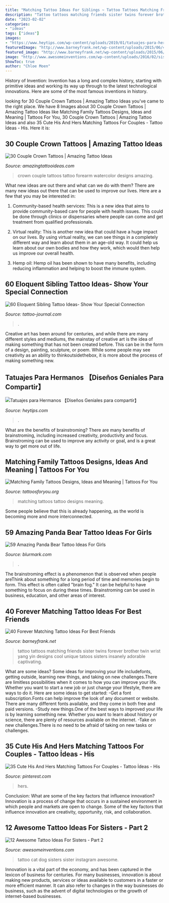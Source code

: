 ```yaml
---
title: "Matching Tattoo Ideas For Siblings ~ Tattoo Tattoos Matching Friends Sister Twins Forever Brother Twin Wrist Yang Yin Designs Cool Unique Tatoos Sisters Insanely Adorable Captivating"
description: "Tattoo tattoos matching friends sister twins forever brother twin wrist yang yin designs cool unique tatoos sisters insanely adorable captivating"
date: "2023-02-02"
categories:
- "ideas"
tags: ["ideas"]
images:
- "https://www.heytips.com/wp-content/uploads/2019/01/tatuajes-para-hermanos-unisex-2.jpg"
featuredImage: "http://www.barneyfrank.net/wp-content/uploads/2015/06/40-Forever-Matching-Tattoo-Ideas-For-Best-Friends-7.jpg"
featured_image: "http://www.barneyfrank.net/wp-content/uploads/2015/06/40-Forever-Matching-Tattoo-Ideas-For-Best-Friends-7.jpg"
image: "http://www.awesomeinventions.com/wp-content/uploads/2016/02/sister-tattoo-ideas-cat-dog.jpg"
ShowToc: true
author: "Chloe Moen"
---
```



History of Invention:
Invention has a long and complex history, starting with primitive ideas and working its way up through to the latest technological innovations. Here are some of the most famous inventions in history.

	

		
looking for 30 Couple Crown Tattoos | Amazing Tattoo Ideas you've came to the right place. We have 8 Images about 30 Couple Crown Tattoos | Amazing Tattoo Ideas like Matching Family Tattoos Designs, Ideas and Meaning | Tattoos For You, 30 Couple Crown Tattoos | Amazing Tattoo Ideas and also 35 Cute His And Hers Matching Tattoos For Couples - Tattoo İdeas - His. Here it is:
		
    
## 30 Couple Crown Tattoos | Amazing Tattoo Ideas

<img loading=lazy src="https://amazingtattooideas.com/wp-content/uploads/2016/11/Watercolor-Couple-Crown-Forearm-Tattoos.jpg" onerror="this.onerror=null;this.src='https://tse1.mm.bing.net/th?id=OIP.tgrlNjJbYv5fJ1AzqbE0QgHaJ4&amp;pid=15.1';" alt="30 Couple Crown Tattoos | Amazing Tattoo Ideas">

_Source: amazingtattooideas.com_

>crown couple tattoos tattoo forearm watercolor designs amazing. 

	

What new ideas are out there and what can we do with them?
There are many new ideas out there that can be used to improve our lives. Here are a few that you may be interested in:
1. Community-based health services: This is a new idea that aims to provide community-based care for people with health issues. This could be done through clinics or dispensaries where people can come and get treatment from qualified professionals.

2. Virtual reality: This is another new idea that could have a huge impact on our lives. By using virtual reality, we can see things in a completely different way and learn about them in an age-old way. It could help us learn about our own bodies and how they work, which would then help us improve our overall health.

3. Hemp oil: Hemp oil has been shown to have many benefits, including reducing inflammation and helping to boost the immune system.

    
## 60 Eloquent Sibling Tattoo Ideas- Show Your Special Connection

<img loading=lazy src="https://tattoo-journal.com/wp-content/uploads/2016/09/sibling-tattoo54.jpg" onerror="this.onerror=null;this.src='https://tse3.mm.bing.net/th?id=OIP.warNbPXxBbRHZeydA92X0AHaHa&amp;pid=15.1';" alt="60 Eloquent Sibling Tattoo Ideas- Show Your Special Connection">

_Source: tattoo-journal.com_

>. 

	

Creative art has been around for centuries, and while there are many different styles and mediums, the mainstay of creative art is the idea of making something that has not been created before. This can be in the form of a design, painting, sculpture, or poem. While some people may see creativity as an ability to thinkoutsidethebox, it is more about the process of making something new.

    
## Tatuajes Para Hermanos 【Diseños Geniales Para Compartir】

<img loading=lazy src="https://www.heytips.com/wp-content/uploads/2019/01/tatuajes-para-hermanos-unisex-2.jpg" onerror="this.onerror=null;this.src='https://tse2.mm.bing.net/th?id=OIP.TAb_XzR_o-ZNxXWfAMG8LAHaNV&amp;pid=15.1';" alt="Tatuajes para Hermanos 【Diseños Geniales para compartir】">

_Source: heytips.com_

>. 

	

What are the benefits of brainstroming?
There are many benefits of brainstroming, including increased creativity, productivity and focus. Brainstroming can be used to improve any activity or goal, and is a great way to get more out of life.

    
## Matching Family Tattoos Designs, Ideas And Meaning | Tattoos For You

<img loading=lazy src="https://www.tattoosforyou.org/wp-content/uploads/2017/11/Matching-Family-Tattoo-Ideas-300x298.jpg" onerror="this.onerror=null;this.src='https://tse2.mm.bing.net/th?id=OIP.gjEECqU2-zwmDn2OseeE-AAAAA&amp;pid=15.1';" alt="Matching Family Tattoos Designs, Ideas and Meaning | Tattoos For You">

_Source: tattoosforyou.org_

>matching tattoos tattoo designs meaning. 

	

Some people believe that this is already happening, as the world is becoming more and more interconnected. 

    
## 59 Amazing Panda Bear Tattoo Ideas For Girls

<img loading=lazy src="https://www.blurmark.com/wp-content/uploads/2017/04/Panda-Bear-On-Tree-1024x1024.jpg" onerror="this.onerror=null;this.src='https://tse2.mm.bing.net/th?id=OIP.-iLtA1N_BRTj6lQUPbkopQHaHa&amp;pid=15.1';" alt="59 Amazing Panda Bear Tattoo Ideas For Girls">

_Source: blurmark.com_

>. 

	

The brainstroming effect is a phenomenon that is observed when people areThink about something for a long period of time and memories begin to form. This effect is often called "brain fog." It can be helpful to have something to focus on during these times. Brainstroming can be used in business, education, and other areas of interest.

    
## 40 Forever Matching Tattoo Ideas For Best Friends

<img loading=lazy src="http://www.barneyfrank.net/wp-content/uploads/2015/06/40-Forever-Matching-Tattoo-Ideas-For-Best-Friends-7.jpg" onerror="this.onerror=null;this.src='https://tse2.mm.bing.net/th?id=OIP.ft_a9UrpP89CZtCjNfc_8gHaJ4&amp;pid=15.1';" alt="40 Forever Matching Tattoo Ideas For Best Friends">

_Source: barneyfrank.net_

>tattoo tattoos matching friends sister twins forever brother twin wrist yang yin designs cool unique tatoos sisters insanely adorable captivating. 

	

What are some ideas?
Some ideas for improving your life includefonts, getting outside, learning new things, and taking on new challenges.There are limitless possibilities when it comes to how you can improve your life. Whether you want to start a new job or just change your lifestyle, there are ways to do it. Here are some ideas to get started: 
-Get a font subscription.Fonts can help improve the look of any document or website. There are many different fonts available, and they come in both free and paid versions. 
-Study new things.One of the best ways to improved your life is by learning something new. Whether you want to learn about history or science, there are plenty of resources available on the internet. 
-Take on new challenges.There is no need to be afraid of taking on new tasks or challenges.

    
## 35 Cute His And Hers Matching Tattoos For Couples - Tattoo İdeas - His

<img loading=lazy src="https://i.pinimg.com/736x/2d/e9/2d/2de92d4264a6679f1046dd179ceb9436.jpg" onerror="this.onerror=null;this.src='https://tse3.mm.bing.net/th?id=OIP.IcDxwdBAmmQVXGSuTMLxaAHaQJ&amp;pid=15.1';" alt="35 Cute His And Hers Matching Tattoos For Couples - Tattoo İdeas - His">

_Source: pinterest.com_

>hers. 

	

Conclusion: What are some of the key factors that influence innovation?
Innovation is a process of change that occurs in a sustained environment in which people and markets are open to change. Some of the key factors that influence innovation are creativity, opportunity, risk, and collaboration.

    
## 12 Awesome Tattoo Ideas For Sisters - Part 2

<img loading=lazy src="http://www.awesomeinventions.com/wp-content/uploads/2016/02/sister-tattoo-ideas-cat-dog.jpg" onerror="this.onerror=null;this.src='https://tse1.mm.bing.net/th?id=OIP.4cgZ-d_BwNiQlC3064P2hwHaHa&amp;pid=15.1';" alt="12 Awesome Tattoo Ideas For Sisters - Part 2">

_Source: awesomeinventions.com_

>tattoo cat dog sisters sister instagram awesome. 

	

Innovation is a vital part of the economy, and has been captured in the lexicon of business for centuries. For many businesses, innovation is about making new products, services or ideas available to customers in a faster or more efficient manner. It can also refer to changes in the way businesses do business, such as the advent of digital technologies or the growth of internet-based businesses.

